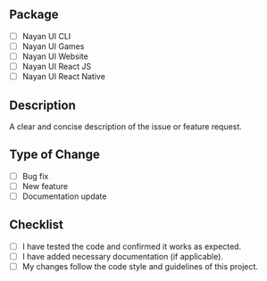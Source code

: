 ## Package

- [ ] Nayan UI CLI
- [ ] Nayan UI Games
- [ ] Nayan UI Website
- [ ] Nayan UI React JS
- [ ] Nayan UI React Native

## Description

A clear and concise description of the issue or feature request.

## Type of Change

- [ ] Bug fix
- [ ] New feature
- [ ] Documentation update

## Checklist

- [ ] I have tested the code and confirmed it works as expected.
- [ ] I have added necessary documentation (if applicable).
- [ ] My changes follow the code style and guidelines of this project.
